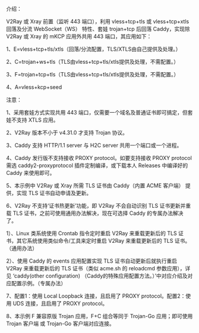 介绍：

V2Ray 或 Xray 前置（监听 443 端口），利用 vless+tcp+tls 或 vless+tcp+xtls 回落及分流 WebSocket（WS） 特性、套娃 trojan+tcp 后回落 Caddy，实现除 V2Ray 或 Xray 的 mKCP 应用外共用 443 端口，其应用如下：

1、E=vless+tcp+tls/xtls（回落/分流配置，TLS/XTLS由自己提供及处理。）

2、C=trojan+ws+tls（TLS由vless+tcp+tls/xtls提供及处理，不需配置。）

3、F=trojan+tcp+tls（TLS由vless+tcp+tls/xtls提供及处理，不需配置。）

4、A=vless+kcp+seed

注意：

1、采用套娃方式实现共用 443 端口，仅需要一个域名及普通证书即可搞定，但套娃不支持 XTLS 应用。

2、V2Ray 版本不小于 v4.31.0 才支持 Trojan 协议。

3、Caddy 支持 HTTP/1.1 server 与 H2C server 共用一个端口或一个进程。

4、Caddy 发行版不支持接收 PROXY protocol。如要支持接收 PROXY protocol 需选 caddy2-proxyprotocol 插件定制编译，或下载本人 Releases 中编译好的 Caddy 来使用即可。

5、本示例中 V2Ray 或 Xray 所需 TLS 证书由 Caddy（内置 ACME 客户端） 提供，实现 TLS 证书自动申请及更新。

6、V2Ray 不支持‘证书热更新’功能，即 V2Ray 不会自动识别 TLS 证书更新并重载 TLS 证书，之前可使用通用办法解决，现在可选择 Caddy 的专属办法解决了。

1）、Linux 类系统使用 Crontab 指令定时重启 V2Ray 来重载更新后的 TLS 证书，其它系统使用类似命令/工具来定时重启 V2Ray 来重载更新后的 TLS 证书。（通用办法）

2）、使用 Caddy 的 events 应用配置实现 TLS 证书自动更新后就执行重启 V2Ray 来重载更新后的 TLS 证书（类似 acme.sh 的 reloadcmd 参数应用），详见 ‘caddy(other configuration) （Caddy的特殊应用配置方法。）’中对应介绍及对应配置示例。（专属办法）

7、配置1：使用 Local Loopback 连接，且启用了 PROXY protocol。配置2：使用 UDS 连接，且启用了 PROXY protocol。

8、本示例 F 兼容原版 Trojan 应用，F+C 组合等同于 Trojan-Go 应用；即可使用 Trojan 客户端 或 Trojan-Go 客户端对应连接。
